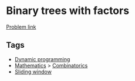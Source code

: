 # Binary trees with factors

[Problem link](https://leetcode.com/problems/binary-trees-with-factors)

## Tags

* [Dynamic programming](/README.md#Dynamic_programming)
* [Mathematics](/README.md#Mathematics) > [Combinatorics](/README.md#Mathematics-Combinatorics)
* [Sliding window](/README.md#Sliding_window)
